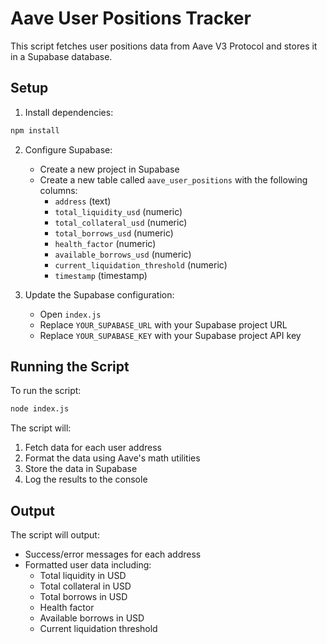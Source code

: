 # Aave User Positions Tracker

This script fetches user positions data from Aave V3 Protocol and stores it in a Supabase database.

## Setup

1. Install dependencies:
```bash
npm install
```

2. Configure Supabase:
   - Create a new project in Supabase
   - Create a new table called `aave_user_positions` with the following columns:
     - `address` (text)
     - `total_liquidity_usd` (numeric)
     - `total_collateral_usd` (numeric)
     - `total_borrows_usd` (numeric)
     - `health_factor` (numeric)
     - `available_borrows_usd` (numeric)
     - `current_liquidation_threshold` (numeric)
     - `timestamp` (timestamp)

3. Update the Supabase configuration:
   - Open `index.js`
   - Replace `YOUR_SUPABASE_URL` with your Supabase project URL
   - Replace `YOUR_SUPABASE_KEY` with your Supabase project API key

## Running the Script

To run the script:

```bash
node index.js
```

The script will:
1. Fetch data for each user address
2. Format the data using Aave's math utilities
3. Store the data in Supabase
4. Log the results to the console

## Output

The script will output:
- Success/error messages for each address
- Formatted user data including:
  - Total liquidity in USD
  - Total collateral in USD
  - Total borrows in USD
  - Health factor
  - Available borrows in USD
  - Current liquidation threshold 